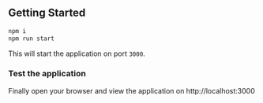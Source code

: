 ## Getting Started

```bash
npm i
npm run start
```
This will start the application on port `3000`.

### Test the application
Finally open your browser and view the application on http://localhost:3000
